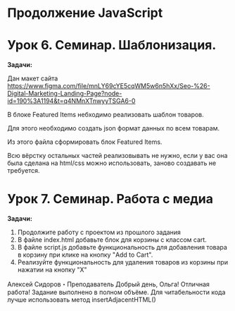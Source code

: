# Продолжение JavaScript #

# Урок 6. Семинар. Шаблонизация.


**Задачи:**

Дан макет сайта https://www.figma.com/file/mnLY69cYE5cqWM5w6n5hXx/Seo-%26-Digital-Marketing-Landing-Page?node-id=190%3A1194&t=q4NMnXTnwyyTSGA6-0

В блоке Featured Items небходимо реализовать шаблон товаров.

Для этого необходимо создать json формат данных по всем товарам.

Из этого файла сформировать блок Featured Items.

Всю вёрстку остальных частей реализовывать не нужно, если у вас она была сделана на html/css можно использовать, заново создавать не требуется.


# Урок 7. Семинар. Работа с медиа

**Задачи:**

1. Продолжите работу с проектом из прошлого задания
2. В файле index.html добавьте блок для корзины с классом cart.
3. В файле script.js добавьте функциональность для добавления товара в
корзину при клике на кнопку "Add to Cart".
4. Реализуйте функциональность для удаления товаров из корзины при нажатии
на кнопку "X"


Алексей Сидоров・Преподаватель
Добрый день, Ольга!
Отличная работа! Задание выполнено в полном объёме. Для читабельности кода лучше использовать метод insertAdjacentHTML()